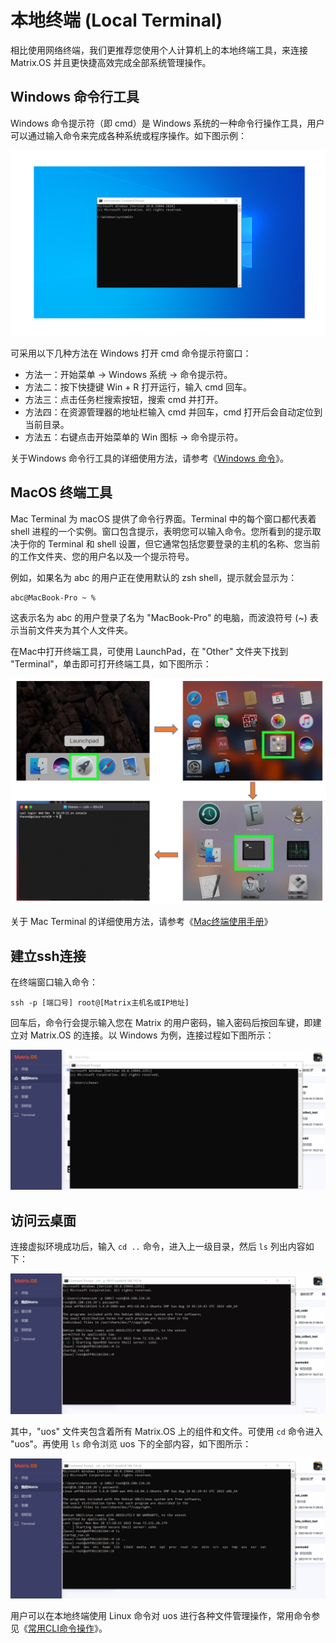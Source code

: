
# 本地终端 (Local Terminal)

相比使用网络终端，我们更推荐您使用个人计算机上的本地终端工具，来连接 Matrix.OS 并且更快捷高效完成全部系统管理操作。

## Windows 命令行工具

Windows 命令提示符（即 cmd）是 Windows 系统的一种命令行操作工具，用户可以通过输入命令来完成各种系统或程序操作。如下图示例：

![Matrix.OS](../../../../../media/os/tools/terminal/winterminal.png "Windows命令提示符窗口")

可采用以下几种方法在 Windows 打开 cmd 命令提示符窗口：

* 方法一：开始菜单 -> Windows 系统 -> 命令提示符。
* 方法二：按下快捷键 Win + R 打开运行，输入 cmd 回车。
* 方法三：点击任务栏搜索按钮，搜索 cmd 并打开。
* 方法四：在资源管理器的地址栏输入 cmd 并回车，cmd 打开后会自动定位到当前目录。
* 方法五：右键点击开始菜单的 Win 图标 -> 命令提示符。

关于Windows 命令行工具的详细使用方法，请参考《[Windows 命令](https://learn.microsoft.com/zh-cn/windows-server/administration/windows-commands/windows-commands)》。

## MacOS 终端工具

Mac Terminal 为 macOS 提供了命令行界面。Terminal 中的每个窗口都代表着 shell 进程的一个实例。窗口包含提示，表明您可以输入命令。您所看到的提示取决于你的 Terminal 和 shell 设置，但它通常包括您要登录的主机的名称、您当前的工作文件夹、您的用户名以及一个提示符号。

例如，如果名为 abc 的用户正在使用默认的 zsh shell，提示就会显示为：

```
abc@MacBook-Pro ~ %
```
这表示名为 abc 的用户登录了名为 "MacBook-Pro" 的电脑，而波浪符号 (~) 表示当前文件夹为其个人文件夹。

在Mac中打开终端工具，可使用 LaunchPad，在 "Other" 文件夹下找到 "Terminal"，单击即可打开终端工具，如下图所示：

![Matrix.OS](../../../../../media/os/tools/terminal/macterminal.png "打开Mac终端工具Terminal")

关于 Mac Terminal 的详细使用方法，请参考《[Mac终端使用手册](https://support.apple.com/zh-cn/guide/terminal/welcome/2.13/mac)》

## 建立ssh连接

在终端窗口输入命令：

```
ssh -p [端口号] root@[Matrix主机名或IP地址]
```

回车后，命令行会提示输入您在 Matrix 的用户密码，输入密码后按回车键，即建立对 Matrix.OS 的连接。以 Windows 为例，连接过程如下图所示：

![Matrix.OS](../../../../../media/os/tools/terminal/sshconnect.gif "建立ssh连接")

## 访问云桌面

连接虚拟环境成功后，输入 `cd ..` 命令，进入上一级目录，然后 `ls` 列出内容如下：

![Matrix.OS](../../../../../media/os/tools/terminal/lsroot.gif "列出文件夹")

其中，"uos" 文件夹包含着所有 Matrix.OS 上的组件和文件。可使用 `cd` 命令进入 "uos"。再使用 `ls` 命令浏览 uos 下的全部内容，如下图所示：

![Matrix.OS](../../../../../media/os/tools/terminal/localcduos.gif "进入uos并展示内容")

用户可以在本地终端使用 Linux 命令对 uos 进行各种文件管理操作，常用命令参见《[常用CLI命令操作](zh-cn/userguide/os/tools/terminals/command.md)》。